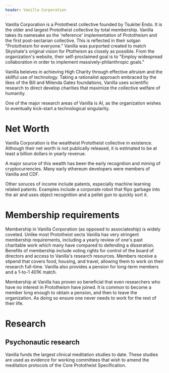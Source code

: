 ```yaml
---
header: Vanilla Corporation
---
```

Vanilla Corporation is a Prototheist collective founded by Tsukitei Endo.
It is the older and largest Prototheist collective by total membership.
Vanilla takes its namesake as the 'reference' implementation of Prototheism and the first post-sectarian collective.
This is reflected in their solgan "Prototheism for everyone."
Vanilla was purported created to match Skyshale's original vision for Ptotheism as closely as possible.
From the organization's website, their self-proclaimed goal is to "Employ widespread collaboration in order to implement massively-philanthropic goals."

Vanilla beleives in achieving High Charity through effective altruism and the skillful use of technology.
Taking a rationalist approach embraced by the likes of the Bill and Milenda Gates foundations, Vanilla uses scientific research to direct develop charities that maximize the collective welfare of humanity.

One of the major research areas of Vanilla is AI, as the organization wishes to eventually kick-start a technological singularity.


# Net Worth
Vanilla Corporation is the wealtheist Prototheist collective in existence.
Although their net worth is not publically released, it is estimated to be at least a billion dollars in yearly revenue.

A major source of this wealth has been the early recognition and mining of cryptocurrencies.
Many early ethereum developers were members of Vanilla and CDF.

Other soruces of income include patents, especially machine learning related patents.
Examples include a corporate robot that flips garbage into the air and uses object recognition and a pellet gun to quickly sort it.


# Membership requirements
Membership in Vanilla Corporation (as opposed to associateship) is widely coveted.
Unlike most Prototheist sects Vanilla has very stringent membership requirements, including a yearly review of one's past charitable work which many have compared to defending a disseration.
Benefits of membership include voting rights for control of the board of directors and access to Vanilla's research resources.
Members receive a stipend that covers food, housing, and travel, allowing them to work on their research full-time.
Vanilla also provides a pension for long-term members and a 1-to-1 401K match.

Membership at Vanilla has proven so beneficial that even researchers who have no interest in Prototheism have joined.
It is common to become a member long enough to obtain a pension, and then to leave the organization.
As doing so ensure one never needs to work for the rest of their life.

# Research
## Psychonautic research
Vanilla funds the largest clinical meditation studies to date.
These studies are used as evidence for working committees that wish to amend the meditation protocols of the Core Prototheist Specification.
